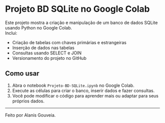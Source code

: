 # Projeto BD SQLite no Google Colab

Este projeto mostra a criação e manipulação de um banco de dados SQLite usando Python no Google Colab.  
Inclui:

- Criação de tabelas com chaves primárias e estrangeiras  
- Inserção de dados nas tabelas  
- Consultas usando SELECT e JOIN  
- Versionamento do projeto no GitHub  

## Como usar

1. Abra o notebook `Projeto-BD-SQLite.ipynb` no Google Colab.  
2. Execute as células para criar o banco, inserir dados e fazer consultas.  
3. Você pode modificar o código para aprender mais ou adaptar para seus próprios dados.

---

Feito por Alanis Gouveia.

